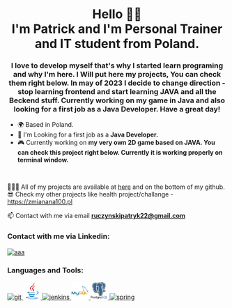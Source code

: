 <h1 align="center">Hello 🤝🏼<br>I'm Patrick and I'm Personal Trainer and IT student from Poland. </h1>
<h3 align="center">I love to develop myself that's why I started learn programing and why I'm here. I Will put here my projects, You can check them right below. In may of 2023 I decide to change direction - stop learning frontend and start learning JAVA and all the Beckend stuff. Currently working on my game in Java and also looking for a first job as a Java Developer. Have a great day!</h3>

- 🌍 Based in Poland.
- 👀 I'm Looking for a first job as a **Java Developer.**
- 🎮 Currently working on **my very own 2D game based on JAVA. You can check this project right below. Currently it is working properly on terminal window.**
<br>

👨🏼‍💻 All of my projects are available at [here](https://ruczynski.netlify.app) and on the bottom of my github.
<br>
😎 Check my other projects like health project/challange - https://zmianana100.pl

📫 Contact with me via email **ruczynskipatryk22@gmail.com**

<h3 align="left">Contact with me via Linkedin:</h3>
<p align="left">
<a href="https://www.linkedin.com/in/patryk-ruczyński-4ab5b6219/" target="blank"><img align="center" src="https://raw.githubusercontent.com/rahuldkjain/github-profile-readme-generator/master/src/images/icons/Social/linked-in-alt.svg" alt="aaa" height="30" width="40" /></a>
</p>

<h3 align="left">Languages and Tools:</h3>
<p align="left"> <a href="https://git-scm.com/" target="_blank" rel="noreferrer"> <img src="https://www.vectorlogo.zone/logos/git-scm/git-scm-icon.svg" alt="git" width="40" height="40"/> </a> <a href="https://www.java.com" target="_blank" rel="noreferrer"> <img src="https://raw.githubusercontent.com/devicons/devicon/master/icons/java/java-original.svg" alt="java" width="40" height="40"/> </a> <a href="https://www.jenkins.io" target="_blank" rel="noreferrer"> <img src="https://www.vectorlogo.zone/logos/jenkins/jenkins-icon.svg" alt="jenkins" width="40" height="40"/> </a> <a href="https://www.mysql.com/" target="_blank" rel="noreferrer"> <img src="https://raw.githubusercontent.com/devicons/devicon/master/icons/mysql/mysql-original-wordmark.svg" alt="mysql" width="40" height="40"/> </a> <a href="https://www.postgresql.org" target="_blank" rel="noreferrer"> <img src="https://raw.githubusercontent.com/devicons/devicon/master/icons/postgresql/postgresql-original-wordmark.svg" alt="postgresql" width="40" height="40"/> </a> <a href="https://spring.io/" target="_blank" rel="noreferrer"> <img src="https://www.vectorlogo.zone/logos/springio/springio-icon.svg" alt="spring" width="40" height="40"/> </a> </p>
